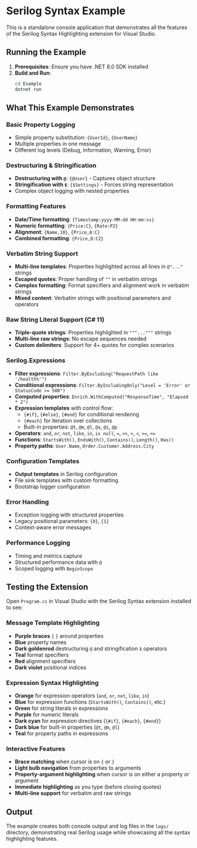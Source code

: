 # Serilog Syntax Example

This is a standalone console application that demonstrates all the features of the Serilog Syntax Highlighting extension for Visual Studio.

## Running the Example

1. **Prerequisites**: Ensure you have .NET 8.0 SDK installed
2. **Build and Run**:
   ```bash
   cd Example
   dotnet run
   ```

## What This Example Demonstrates

### Basic Property Logging
- Simple property substitution: `{UserId}`, `{UserName}`
- Multiple properties in one message
- Different log levels (Debug, Information, Warning, Error)

### Destructuring & Stringification
- **Destructuring with `@`**: `{@User}` - Captures object structure
- **Stringification with `$`**: `{$Settings}` - Forces string representation
- Complex object logging with nested properties

### Formatting Features
- **Date/Time formatting**: `{Timestamp:yyyy-MM-dd HH:mm:ss}`
- **Numeric formatting**: `{Price:C}`, `{Rate:P2}`
- **Alignment**: `{Name,10}`, `{Price,8:C}`
- **Combined formatting**: `{Price,8:C2}`

### Verbatim String Support
- **Multi-line templates**: Properties highlighted across all lines in `@"..."` strings
- **Escaped quotes**: Proper handling of `""` in verbatim strings
- **Complex formatting**: Format specifiers and alignment work in verbatim strings
- **Mixed content**: Verbatim strings with positional parameters and operators

### Raw String Literal Support (C# 11)
- **Triple-quote strings**: Properties highlighted in `"""..."""` strings
- **Multi-line raw strings**: No escape sequences needed
- **Custom delimiters**: Support for 4+ quotes for complex scenarios

### Serilog.Expressions
- **Filter expressions**: `Filter.ByExcluding("RequestPath like '/health%'")`
- **Conditional expressions**: `Filter.ByIncludingOnly("Level = 'Error' or StatusCode >= 500")`
- **Computed properties**: `Enrich.WithComputed("ResponseTime", "Elapsed * 2")`
- **Expression templates** with control flow:
  - `{#if}`, `{#else}`, `{#end}` for conditional rendering
  - `{#each}` for iteration over collections
  - Built-in properties: `@t`, `@m`, `@l`, `@x`, `@i`, `@p`
- **Operators**: `and`, `or`, `not`, `like`, `in`, `is null`, `=`, `<>`, `>`, `<`, `>=`, `<=`
- **Functions**: `StartsWith()`, `EndsWith()`, `Contains()`, `Length()`, `Has()`
- **Property paths**: `User.Name`, `Order.Customer.Address.City`

### Configuration Templates
- **Output templates** in Serilog configuration
- File sink templates with custom formatting
- Bootstrap logger configuration

### Error Handling
- Exception logging with structured properties
- Legacy positional parameters: `{0}`, `{1}`
- Context-aware error messages

### Performance Logging
- Timing and metrics capture
- Structured performance data with `@`
- Scoped logging with `BeginScope`

## Testing the Extension

Open `Program.cs` in Visual Studio with the Serilog Syntax extension installed to see:

### Message Template Highlighting
- **Purple braces** `{` `}` around properties
- **Blue** property names
- **Dark goldenrod** destructuring `@` and stringification `$` operators  
- **Teal** format specifiers
- **Red** alignment specifiers
- **Dark violet** positional indices

### Expression Syntax Highlighting
- **Orange** for expression operators (`and`, `or`, `not`, `like`, `in`)
- **Blue** for expression functions (`StartsWith()`, `Contains()`, etc.)
- **Green** for string literals in expressions
- **Purple** for numeric literals
- **Dark cyan** for expression directives (`{#if}`, `{#each}`, `{#end}`)
- **Dark blue** for built-in properties (`@t`, `@m`, `@l`)
- **Teal** for property paths in expressions

### Interactive Features
- **Brace matching** when cursor is on `{` or `}`
- **Light bulb navigation** from properties to arguments
- **Property-argument highlighting** when cursor is on either a property or argument
- **Immediate highlighting** as you type (before closing quotes)
- **Multi-line support** for verbatim and raw strings

## Output

The example creates both console output and log files in the `logs/` directory, demonstrating real Serilog usage while showcasing all the syntax highlighting features.